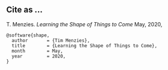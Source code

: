 
## Cite as ...

T. Menzies. 
_Learning the Shape of Things to Come_
May, 2020, 

```bitex
@software{shape,
  author       = {Tim Menzies},
  title        = {Learning the Shape of Things to Come},
  month        = May,
  year         = 2020,
}
```
